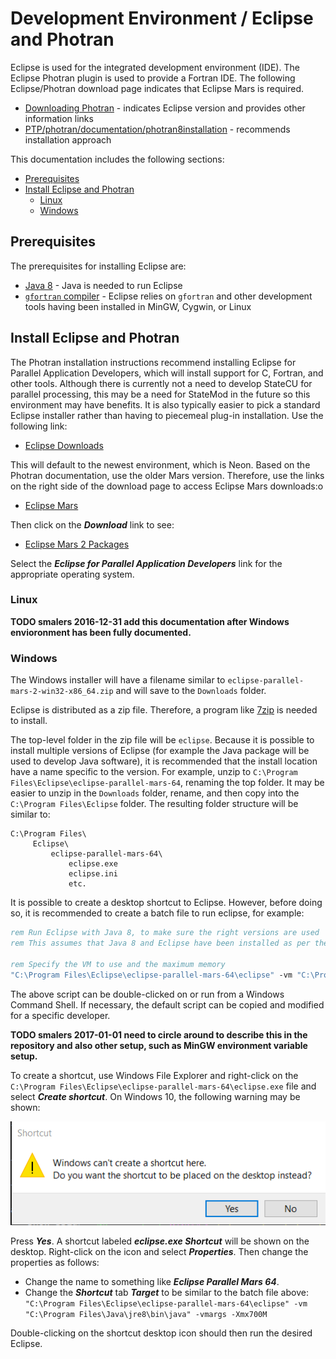 # Development Environment / Eclipse and Photran

Eclipse is used for the integrated development environment (IDE).
The Eclipse Photran plugin is used to provide a Fortran IDE.
The following Eclipse/Photran download page indicates that Eclipse Mars is required.

* [Downloading Photran](https://eclipse.org/photran/download.php) - indicates Eclipse version and provides other information links
* [PTP/photran/documentation/photran8installation](http://wiki.eclipse.org/PTP/photran/documentation/photran8installation) - recommends installation approach

This documentation includes the following sections:

* [Prerequisites](#prerequisites)
* [Install Eclipse and Photran](#install-eclipse-and-photran)
	+ [Linux](#linux)
	+ [Windows](#windows)

## Prerequisites

The prerequisites for installing Eclipse are:

* [Java 8](java8) - Java is needed to run Eclipse
* [`gfortran` compiler](gfortran) - Eclipse relies on `gfortran` and other development tools having been installed in MinGW, Cygwin, or Linux

## Install Eclipse and Photran

The Photran installation instructions recommend installing Eclipse for Parallel Application Developers, which will install support for C, Fortran, and other tools.
Although there is currently not a need to develop StateCU for parallel processing,
this may be a need for StateMod in the future so this environment may have benefits.
It is also typically easier to pick a standard Eclipse installer rather than having to piecemeal plug-in installation.
Use the following link:

* [Eclipse Downloads](http://www.eclipse.org/downloads/eclipse-packages/)

This will default to the newest environment, which is Neon.  Based on the Photran documentation, use the older Mars version.
Therefore, use the links on the right side of the download page to access Eclipse Mars downloads:o

* [Eclipse Mars](http://www.eclipse.org/mars/)

Then click on the ***Download*** link to see:

* [Eclipse Mars 2 Packages](http://www.eclipse.org/downloads/packages/release/Mars/2)

Select the ***Eclipse for Parallel Application Developers*** link for the appropriate operating system.

### Linux

**TODO smalers 2016-12-31 add this documentation after Windows envioronment has been fully documented.**

### Windows

The Windows installer will have a filename similar to `eclipse-parallel-mars-2-win32-x86_64.zip` and will save to the `Downloads` folder.

Eclipse is distributed as a zip file.  Therefore, a program like [7zip](http://www.7-zip.org/download.html) is needed to install.

The top-level folder in the zip file will be `eclipse`.
Because it is possible to install multiple versions of Eclipse (for example the Java package will be used to develop Java software),
it is recommended that the install location have a name specific to the version.
For example, unzip to `C:\Program Files\Eclipse\eclipse-parallel-mars-64`, renaming the top folder.
It may be easier to unzip in the `Downloads` folder, rename, and then copy into the `C:\Program Files\Eclipse` folder.
The resulting folder structure will be similar to:

```text
C:\Program Files\
     Eclipse\
         eclipse-parallel-mars-64\
             eclipse.exe
             eclipse.ini
             etc.
```

It is possible to create a desktop shortcut to Eclipse.
However, before doing so, it is recommended to create a batch file to run eclipse, for example:

```bat
rem Run Eclipse with Java 8, to make sure the right versions are used
rem This assumes that Java 8 and Eclipse have been installed as per the StateCU developer documentation.

rem Specify the VM to use and the maximum memory
"C:\Program Files\Eclipse\eclipse-parallel-mars-64\eclipse" -vm "C:\Program Files\Java\jre8\bin\java" -vmargs -Xmx700M

```

The above script can be double-clicked on or run from a Windows Command Shell.
If necessary, the default script can be copied and modified for a specific developer.

**TODO smalers 2017-01-01 need to circle around to describe this in the repository and also other setup, such as MinGW environment variable setup.**

To create a shortcut, use Windows File Explorer and right-click on the `C:\Program Files\Eclipse\eclipse-parallel-mars-64\eclipse.exe` file
and select ***Create shortcut***.  On Windows 10, the following warning may be shown:

![Eclipse shortcut warning](eclipse-images/eclipse-shortcut-warning.png)

Press ***Yes***.  A shortcut labeled ***eclipse.exe Shortcut*** will be shown on the desktop.
Right-click on the icon and select ***Properties***.  Then change the properties as follows:

* Change the name to something like ***Eclipse Parallel Mars 64***.
* Change the ***Shortcut*** tab ***Target*** to be similar to the batch file above:
`"C:\Program Files\Eclipse\eclipse-parallel-mars-64\eclipse" -vm "C:\Program Files\Java\jre8\bin\java" -vmargs -Xmx700M`

Double-clicking on the shortcut desktop icon should then run the desired Eclipse.

